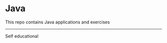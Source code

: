 # Java
This repo contains Java applications and exercises

-----------------------------
Self educational